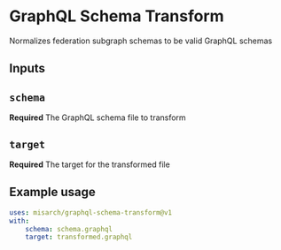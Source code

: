 # GraphQL Schema Transform

Normalizes federation subgraph schemas to be valid GraphQL schemas

## Inputs

## `schema`

**Required** The GraphQL schema file to transform

## `target`

**Required** The target for the transformed file

## Example usage

```yml
uses: misarch/graphql-schema-transform@v1
with:
    schema: schema.graphql
    target: transformed.graphql
```
